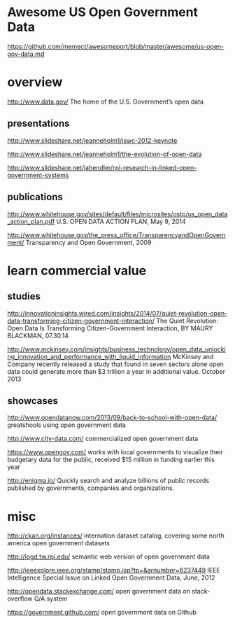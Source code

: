 # Awesome US Open Government Data
https://github.com/memect/awesomeport/blob/master/awesome/us-open-gov-data.md

# overview
http://www.data.gov/  The home of the U.S. Government’s open data

## presentations

http://www.slideshare.net/jeanneholm1/iswc-2012-keynote

http://www.slideshare.net/jeanneholm1/the-evolution-of-open-data

http://www.slideshare.net/jahendler/rpi-research-in-linked-open-government-systems

## publications
http://www.whitehouse.gov/sites/default/files/microsites/ostp/us_open_data_action_plan.pdf U.S. OPEN DATA ACTION PLAN, May 9, 2014

http://www.whitehouse.gov/the_press_office/TransparencyandOpenGovernment/  Transparency and Open Government, 2009


# learn commercial value

##  studies 

http://innovationinsights.wired.com/insights/2014/07/quiet-revolution-open-data-transforming-citizen-government-interaction/  The Quiet Revolution: Open Data Is Transforming Citizen-Government Interaction, BY MAURY BLACKMAN, 07.30.14

http://www.mckinsey.com/insights/business_technology/open_data_unlocking_innovation_and_performance_with_liquid_information  McKinsey and Company recently released a study that found in seven sectors alone open data could generate more than $3 trillion a year in additional value. October 2013


##  showcases
http://www.opendatanow.com/2013/09/back-to-school-with-open-data/   greatshools using open government data

http://www.city-data.com/  commercialized open government data

https://www.opengov.com/  works with local governments to visualize their budgetary data for the public, received $15 million in funding earlier this year

http://enigma.io/  Quickly search and analyze billions of public records published by governments, companies and organizations. 



# misc  
http://ckan.org/instances/  internation dataset catalog, covering some north america open government datasets

http://logd.tw.rpi.edu/  semantic web version of open government data

http://ieeexplore.ieee.org/stamp/stamp.jsp?tp=&arnumber=6237449  IEEE Intelligence Special Issue on Linked Open Government Data, June, 2012

http://opendata.stackexchange.com/  open government data on stack-overflow Q/A system

https://government.github.com/  open government data on Github
